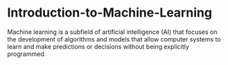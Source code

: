 # Introduction-to-Machine-Learning
Machine learning is a subfield of artificial intelligence (AI) that focuses on the development of algorithms and models that allow computer systems to learn and make predictions or decisions without being explicitly programmed. 
